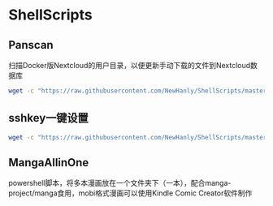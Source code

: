 # ShellScripts

## Panscan

扫描Docker版Nextcloud的用户目录，以便更新手动下载的文件到Nextcloud数据库

```bash
wget -c "https://raw.githubusercontent.com/NewHanly/ShellScripts/master/panscan.sh" -O panscan.sh
```

## sshkey一键设置

```bash
wget -c "https://raw.githubusercontent.com/NewHanly/ShellScripts/master/sshkeyset.sh" -O sshkeyset.sh
```

## MangaAllinOne

powershell脚本，将多本漫画放在一个文件夹下（一本），配合manga-project/manga食用，mobi格式漫画可以使用Kindle Comic Creator软件制作